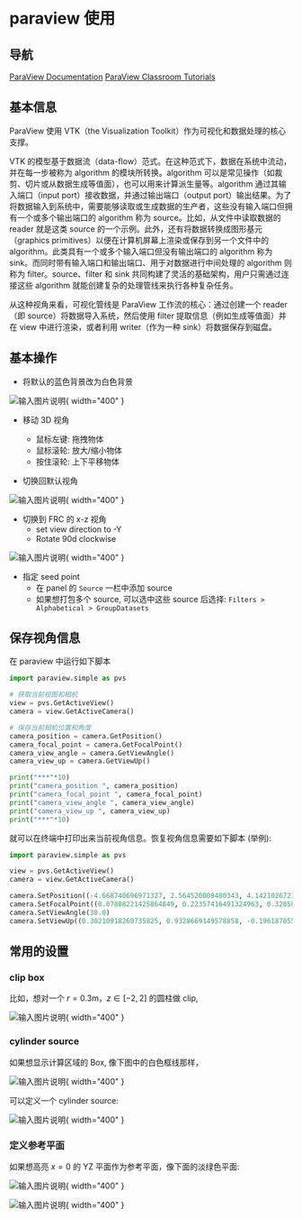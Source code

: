 # paraview 使用

## 导航
[ParaView Documentation](https://docs.paraview.org/en/latest/index.html)
[ParaView Classroom Tutorials](https://www.paraview.org/Wiki/SNL_ParaView_Tutorials)

## 基本信息

ParaView 使用 VTK（the Visualization Toolkit）作为可视化和数据处理的核心支撑。

VTK 的模型基于数据流（data-flow）范式。在这种范式下，数据在系统中流动，并在每一步被称为 algorithm 的模块所转换。algorithm 可以是常见操作（如裁剪、切片或从数据生成等值面），也可以用来计算派生量等。algorithm 通过其输入端口（input port）接收数据，并通过输出端口（output port）输出结果。为了将数据输入到系统中，需要能够读取或生成数据的生产者，这些没有输入端口但拥有一个或多个输出端口的 algorithm 称为 source。比如，从文件中读取数据的 reader 就是这类 source 的一个示例。此外，还有将数据转换成图形基元（graphics primitives）以便在计算机屏幕上渲染或保存到另一个文件中的 algorithm。此类具有一个或多个输入端口但没有输出端口的 algorithm 称为 sink。而同时带有输入端口和输出端口、用于对数据进行中间处理的 algorithm 则称为 filter。source、filter 和 sink 共同构建了灵活的基础架构，用户只需通过连接这些 algorithm 就能创建复杂的处理管线来执行各种复杂任务。


从这种视角来看，可视化管线是 ParaView 工作流的核心：通过创建一个 reader（即 source）将数据导入系统，然后使用 filter 提取信息（例如生成等值面）并在 view 中进行渲染，或者利用 writer（作为一种 sink）将数据保存到磁盘。


## 基本操作

* 将默认的蓝色背景改为白色背景

![输入图片说明](https://github.com/ymma98/picx-images-hosting/raw/master/20250209/image.2yyh0vzztr.webp){ width="400" }

* 移动 3D 视角
	* 鼠标左键: 拖拽物体
	* 鼠标滚轮: 放大/缩小物体
	* 按住滚轮: 上下平移物体

* 切换回默认视角

![输入图片说明](https://github.com/ymma98/picx-images-hosting/raw/master/20250209/image.4g4m2npufo.webp){ width="400" }

* 切换到 FRC 的 x-z 视角
	* set view direction to -Y
	* Rotate 90d clockwise

![输入图片说明](https://github.com/ymma98/picx-images-hosting/raw/master/20250209/image.9dd2xt9f2b.webp){ width="400" }

* 指定 seed point
	* 在 panel 的 `Source` 一栏中添加 source
	* 如果想打包多个 source, 可以选中这些 source 后选择: `Filters > Alphabetical > GroupDatasets`

## 保存视角信息

在 paraview 中运行如下脚本

```python
import paraview.simple as pvs

# 获取当前视图和相机
view = pvs.GetActiveView()
camera = view.GetActiveCamera()

# 保存当前相机位置和角度
camera_position = camera.GetPosition()
camera_focal_point = camera.GetFocalPoint()
camera_view_angle = camera.GetViewAngle()
camera_view_up = camera.GetViewUp()

print("***"*10)
print("camera_position ", camera_position)
print("camera_focal_point ", camera_focal_point)
print("camera_view_angle ", camera_view_angle)
print("camera_view_up ", camera_view_up)
print("***"*10)
```

就可以在终端中打印出来当前视角信息。恢复视角信息需要如下脚本 (举例):

```python
import paraview.simple as pvs

view = pvs.GetActiveView()
camera = view.GetActiveCamera()

camera.SetPosition((-4.668740696971327, 2.564520009400343, 4.142102672113201))
camera.SetFocalPoint((0.07808221425864849, 0.22357416491324963, 0.32058582292675847))
camera.SetViewAngle(30.0)
camera.SetViewUp((0.30210918260735825, 0.9328669149578858, -0.19618705553952975))
```

## 常用的设置

### clip box

比如，想对一个 $r=0.3$m，$z\in[-2,2]$ 的圆柱做 clip, 

![输入图片说明](https://github.com/ymma98/picx-images-hosting/raw/master/20250311/image.5c14omq0pk.webp){ width="400" }


### cylinder source 

如果想显示计算区域的 Box, 像下图中的白色框线那样，

![输入图片说明](https://github.com/ymma98/picx-images-hosting/raw/master/20250311/image.8ades570ik.webp){ width="400" }

可以定义一个 cylinder source:

![输入图片说明](https://github.com/ymma98/picx-images-hosting/raw/master/20250311/image.3uuzmvx5d5.webp){ width="400" }


### 定义参考平面

如果想高亮 $x=0$ 的 YZ 平面作为参考平面，像下面的淡绿色平面:

![输入图片说明](https://github.com/ymma98/picx-images-hosting/raw/master/20250311/image.5q7kfiahdm.webp){ width="400" }


![输入图片说明](https://github.com/ymma98/picx-images-hosting/raw/master/20250311/image.26lmppdu4s.webp){ width="400" }

<!--stackedit_data:
eyJoaXN0b3J5IjpbMTA2NDAzNTE0LC0xMTAwODc0ODYwLC05MT
Y3NjMzNTYsLTYxNDk4OTY0OCwtMzIyNzAyMTAsMTI1MDYyNTA5
LDE2MDE2ODg3NTYsLTMyMzIxMzcwOSwtMTYyMTMwODM4OSwtMj
A3Njk2Mzc0NCwzNDE4MjA4MjYsNjE3NDE1MTA2LDkyMTE0OTQx
NCwtMTI2NzI5MzI5NCwtMTAwOTIyNTgzM119
-->
